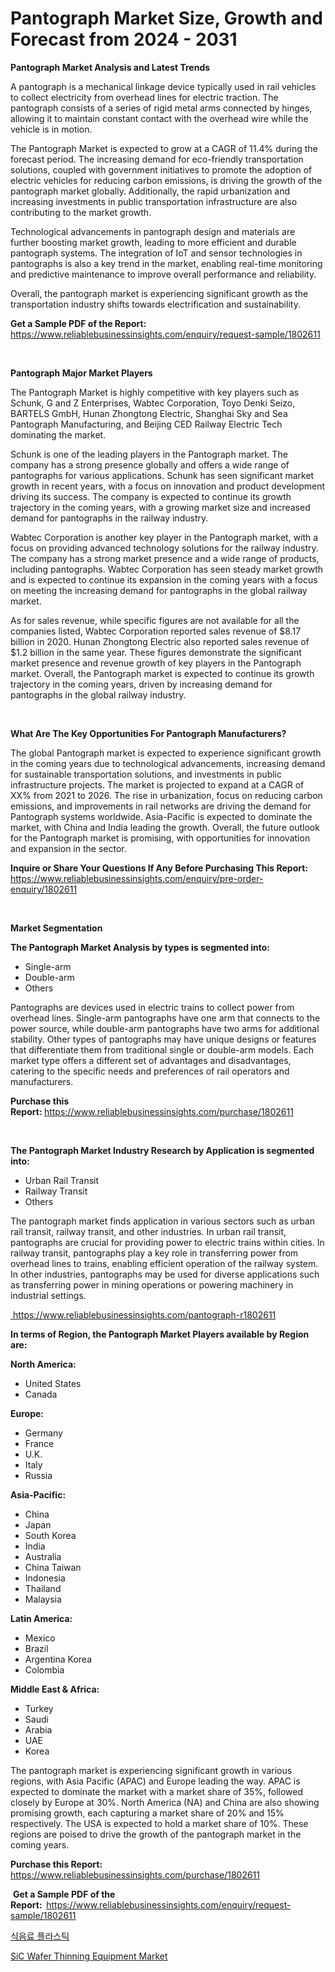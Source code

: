 <p><h1>Pantograph Market Size, Growth and Forecast from 2024 - 2031</h1></p><p><strong>Pantograph Market Analysis and Latest Trends</strong></p>
<p><p>A pantograph is a mechanical linkage device typically used in rail vehicles to collect electricity from overhead lines for electric traction. The pantograph consists of a series of rigid metal arms connected by hinges, allowing it to maintain constant contact with the overhead wire while the vehicle is in motion.</p><p>The Pantograph Market is expected to grow at a CAGR of 11.4% during the forecast period. The increasing demand for eco-friendly transportation solutions, coupled with government initiatives to promote the adoption of electric vehicles for reducing carbon emissions, is driving the growth of the pantograph market globally. Additionally, the rapid urbanization and increasing investments in public transportation infrastructure are also contributing to the market growth.</p><p>Technological advancements in pantograph design and materials are further boosting market growth, leading to more efficient and durable pantograph systems. The integration of IoT and sensor technologies in pantographs is also a key trend in the market, enabling real-time monitoring and predictive maintenance to improve overall performance and reliability.</p><p>Overall, the pantograph market is experiencing significant growth as the transportation industry shifts towards electrification and sustainability.</p></p>
<p><strong>Get a Sample PDF of the Report:&nbsp;</strong> <a href="https://www.reliablebusinessinsights.com/enquiry/request-sample/1802611">https://www.reliablebusinessinsights.com/enquiry/request-sample/1802611</a></p>
<p>&nbsp;</p>
<p><strong>Pantograph Major Market Players</strong></p>
<p><p>The Pantograph Market is highly competitive with key players such as Schunk, G and Z Enterprises, Wabtec Corporation, Toyo Denki Seizo, BARTELS GmbH, Hunan Zhongtong Electric, Shanghai Sky and Sea Pantograph Manufacturing, and Beijing CED Railway Electric Tech dominating the market. </p><p>Schunk is one of the leading players in the Pantograph market. The company has a strong presence globally and offers a wide range of pantographs for various applications. Schunk has seen significant market growth in recent years, with a focus on innovation and product development driving its success. The company is expected to continue its growth trajectory in the coming years, with a growing market size and increased demand for pantographs in the railway industry.</p><p>Wabtec Corporation is another key player in the Pantograph market, with a focus on providing advanced technology solutions for the railway industry. The company has a strong market presence and a wide range of products, including pantographs. Wabtec Corporation has seen steady market growth and is expected to continue its expansion in the coming years with a focus on meeting the increasing demand for pantographs in the global railway market.</p><p>As for sales revenue, while specific figures are not available for all the companies listed, Wabtec Corporation reported sales revenue of $8.17 billion in 2020. Hunan Zhongtong Electric also reported sales revenue of $1.2 billion in the same year. These figures demonstrate the significant market presence and revenue growth of key players in the Pantograph market. Overall, the Pantograph market is expected to continue its growth trajectory in the coming years, driven by increasing demand for pantographs in the global railway industry.</p></p>
<p>&nbsp;</p>
<p><strong>What Are The Key Opportunities For Pantograph Manufacturers?</strong></p>
<p><p>The global Pantograph market is expected to experience significant growth in the coming years due to technological advancements, increasing demand for sustainable transportation solutions, and investments in public infrastructure projects. The market is projected to expand at a CAGR of XX% from 2021 to 2026. The rise in urbanization, focus on reducing carbon emissions, and improvements in rail networks are driving the demand for Pantograph systems worldwide. Asia-Pacific is expected to dominate the market, with China and India leading the growth. Overall, the future outlook for the Pantograph market is promising, with opportunities for innovation and expansion in the sector.</p></p>
<p><strong>Inquire or Share Your Questions If Any Before Purchasing This Report:</strong> <a href="https://www.reliablebusinessinsights.com/enquiry/pre-order-enquiry/1802611">https://www.reliablebusinessinsights.com/enquiry/pre-order-enquiry/1802611</a></p>
<p>&nbsp;</p>
<p><strong>Market Segmentation</strong></p>
<p><strong>The Pantograph Market Analysis by types is segmented into:</strong></p>
<p><ul><li>Single-arm</li><li>Double-arm</li><li>Others</li></ul></p>
<p><p>Pantographs are devices used in electric trains to collect power from overhead lines. Single-arm pantographs have one arm that connects to the power source, while double-arm pantographs have two arms for additional stability. Other types of pantographs may have unique designs or features that differentiate them from traditional single or double-arm models. Each market type offers a different set of advantages and disadvantages, catering to the specific needs and preferences of rail operators and manufacturers.</p></p>
<p><strong>Purchase this Report:&nbsp;</strong><a href="https://www.reliablebusinessinsights.com/purchase/1802611">https://www.reliablebusinessinsights.com/purchase/1802611</a></p>
<p>&nbsp;</p>
<p><strong>The Pantograph Market Industry Research by Application is segmented into:</strong></p>
<p><ul><li>Urban Rail Transit</li><li>Railway Transit</li><li>Others</li></ul></p>
<p><p>The pantograph market finds application in various sectors such as urban rail transit, railway transit, and other industries. In urban rail transit, pantographs are crucial for providing power to electric trains within cities. In railway transit, pantographs play a key role in transferring power from overhead lines to trains, enabling efficient operation of the railway system. In other industries, pantographs may be used for diverse applications such as transferring power in mining operations or powering machinery in industrial settings.</p></p>
<p><a href="https://www.reliablebusinessinsights.com/pantograph-r1802611">&nbsp;https://www.reliablebusinessinsights.com/pantograph-r1802611</a></p>
<p><strong>In terms of Region, the Pantograph Market Players available by Region are:</strong></p>
<p>
    <p> <strong> North America: </strong>
        <ul>
            <li>United States</li>
            <li>Canada</li>
        </ul>
        </p> 
    <p> <strong> Europe: </strong>
        <ul>
            <li>Germany</li>
            <li>France</li>
            <li>U.K.</li>
            <li>Italy</li>
            <li>Russia</li>
        </ul>
        </p> 
    <p> <strong> Asia-Pacific: </strong>
        <ul>
            <li>China</li>
            <li>Japan</li>
            <li>South Korea</li>
            <li>India</li>
            <li>Australia</li>
            <li>China Taiwan</li>
            <li>Indonesia</li>
            <li>Thailand</li>
            <li>Malaysia</li>
        </ul>
        </p> 
    <p> <strong> Latin America: </strong>
        <ul>
            <li>Mexico</li>
            <li>Brazil</li>
            <li>Argentina Korea</li>
            <li>Colombia</li>
        </ul>
        </p> 
    <p> <strong> Middle East & Africa: </strong>
        <ul>
            <li>Turkey</li>
            <li>Saudi</li>
            <li>Arabia</li>
            <li>UAE</li>
            <li>Korea</li>
        </ul>
    </p>
    </p>
<p><p>The pantograph market is experiencing significant growth in various regions, with Asia Pacific (APAC) and Europe leading the way. APAC is expected to dominate the market with a market share of 35%, followed closely by Europe at 30%. North America (NA) and China are also showing promising growth, each capturing a market share of 20% and 15% respectively. The USA is expected to hold a market share of 10%. These regions are poised to drive the growth of the pantograph market in the coming years.</p></p>
<p><strong>Purchase this Report: </strong><a href="https://www.reliablebusinessinsights.com/purchase/1802611">https://www.reliablebusinessinsights.com/purchase/1802611</a></p>
<p>&nbsp;<strong>Get a Sample PDF of the Report:&nbsp;&nbsp;</strong><a href="https://www.reliablebusinessinsights.com/enquiry/request-sample/1802611">https://www.reliablebusinessinsights.com/enquiry/request-sample/1802611</a></p>
<p><strong></strong></p>
<p><p><a href="https://github.com/berlianaparadilla48/Market-Research-Report-List-1/blob/main/9503782168148.md">식음료 플라스틱</a></p><p><a href="https://view.publitas.com/reportprime-1/sic-wafer-thinning-equipment-market-investigation-industry-evolution-and-forecast-till-2031/">SiC Wafer Thinning Equipment Market</a></p></p>